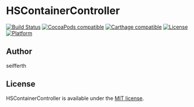 # HSContainerController

[![Build Status](https://travis-ci.org/seifferth/HSContainerController.svg?branch=master)](https://travis-ci.org/seifferth/HSContainerController)
[![CocoaPods compatible](https://img.shields.io/cocoapods/v/HSContainerController.svg?style=flat)](http://cocoadocs.org/docsets/HSContainerController)
[![Carthage compatible](https://img.shields.io/badge/Carthage-compatible-4BC51D.svg?style=flat)](https://github.com/seifferth/HSContainerController)
[![License](https://img.shields.io/cocoapods/l/HSContainerController.svg?style=flat)](http://cocoadocs.org/docsets/HSContainerController)
[![Platform](https://img.shields.io/cocoapods/p/HSContainerController.svg?style=flat)](http://cocoadocs.org/docsets/HSContainerController)

## Author

seifferth

## License

HSContainerController is available under the [MIT license](https://github.com/seifferth/HSContainerController/blob/master/LICENSE).